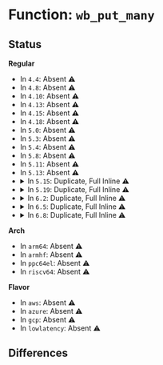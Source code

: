 # Function: <code>wb_put_many</code>

## Status
<b>Regular</b>
<ul>
<li>
In <code>4.4</code>: Absent ⚠️
</li>
<li>
In <code>4.8</code>: Absent ⚠️
</li>
<li>
In <code>4.10</code>: Absent ⚠️
</li>
<li>
In <code>4.13</code>: Absent ⚠️
</li>
<li>
In <code>4.15</code>: Absent ⚠️
</li>
<li>
In <code>4.18</code>: Absent ⚠️
</li>
<li>
In <code>5.0</code>: Absent ⚠️
</li>
<li>
In <code>5.3</code>: Absent ⚠️
</li>
<li>
In <code>5.4</code>: Absent ⚠️
</li>
<li>
In <code>5.8</code>: Absent ⚠️
</li>
<li>
In <code>5.11</code>: Absent ⚠️
</li>
<li>
In <code>5.13</code>: Absent ⚠️
</li>
<li>
<details>
<summary>In <code>5.15</code>: Duplicate, Full Inline ⚠️</summary>

**Collision:** Static Duplication

**Inline:** Full

**Transformation:** False

**Instances:**

```
In mm/page-writeback.c (ffffffff812a5f3d)
Location: include/linux/backing-dev-defs.h:248
Inline: True
Inline callers:
  - mm/page-writeback.c:balance_dirty_pages_ratelimited
```
```
In mm/backing-dev.c (ffffffff812c6065)
Location: include/linux/backing-dev-defs.h:248
Inline: True
Inline callers:
  - mm/backing-dev.c:cleanup_offline_cgwbs_workfn
```
```
In fs/inode.c (ffffffff81394c13)
Location: include/linux/backing-dev-defs.h:248
Inline: True
Inline callers:
  - fs/inode.c:__destroy_inode
```
```
In fs/fs-writeback.c (ffffffff813b07cb)
Location: include/linux/backing-dev-defs.h:248
Inline: True
Inline callers:
  - fs/fs-writeback.c:cgroup_writeback_by_id
  - fs/fs-writeback.c:bdi_split_work_to_wbs
  - fs/fs-writeback.c:bdi_split_work_to_wbs
  - fs/fs-writeback.c:wbc_detach_inode
  - fs/fs-writeback.c:cleanup_offline_cgwb
  - fs/fs-writeback.c:inode_switch_wbs
  - fs/fs-writeback.c:inode_switch_wbs_work_fn
  - fs/fs-writeback.c:inode_switch_wbs_work_fn
  - fs/fs-writeback.c:locked_inode_to_wb_and_lock_list
  - fs/fs-writeback.c:locked_inode_to_wb_and_lock_list
  - fs/fs-writeback.c:__inode_attach_wb
```
</details>
</li>
<li>
<details>
<summary>In <code>5.19</code>: Duplicate, Full Inline ⚠️</summary>

**Collision:** Static Duplication

**Inline:** Full

**Transformation:** False

**Instances:**

```
In mm/page-writeback.c (ffffffff812fec0d)
Location: include/linux/backing-dev-defs.h:243
Inline: True
Inline callers:
  - mm/page-writeback.c:balance_dirty_pages_ratelimited
```
```
In mm/backing-dev.c (ffffffff813234d5)
Location: include/linux/backing-dev-defs.h:243
Inline: True
Inline callers:
  - mm/backing-dev.c:cleanup_offline_cgwbs_workfn
```
```
In fs/inode.c (ffffffff81416fb5)
Location: include/linux/backing-dev-defs.h:243
Inline: True
Inline callers:
  - fs/inode.c:__destroy_inode
```
```
In fs/fs-writeback.c (ffffffff814355ba)
Location: include/linux/backing-dev-defs.h:243
Inline: True
Inline callers:
  - fs/fs-writeback.c:cgroup_writeback_by_id
  - fs/fs-writeback.c:bdi_split_work_to_wbs
  - fs/fs-writeback.c:bdi_split_work_to_wbs
  - fs/fs-writeback.c:wbc_detach_inode
  - fs/fs-writeback.c:cleanup_offline_cgwb
  - fs/fs-writeback.c:inode_switch_wbs
  - fs/fs-writeback.c:inode_switch_wbs_work_fn
  - fs/fs-writeback.c:inode_switch_wbs_work_fn
  - fs/fs-writeback.c:locked_inode_to_wb_and_lock_list
  - fs/fs-writeback.c:locked_inode_to_wb_and_lock_list
  - fs/fs-writeback.c:__inode_attach_wb
```
</details>
</li>
<li>
<details>
<summary>In <code>6.2</code>: Duplicate, Full Inline ⚠️</summary>

**Collision:** Static Duplication

**Inline:** Full

**Transformation:** False

**Instances:**

```
In mm/page-writeback.c (ffffffff8136938a)
Location: include/linux/backing-dev-defs.h:236
Inline: True
Inline callers:
  - mm/page-writeback.c:balance_dirty_pages_ratelimited_flags
```
```
In mm/backing-dev.c (ffffffff81397d25)
Location: include/linux/backing-dev-defs.h:236
Inline: True
Inline callers:
  - mm/backing-dev.c:cleanup_offline_cgwbs_workfn
```
```
In fs/inode.c (ffffffff814a25b5)
Location: include/linux/backing-dev-defs.h:236
Inline: True
Inline callers:
  - fs/inode.c:__destroy_inode
```
```
In fs/fs-writeback.c (ffffffff814c3627)
Location: include/linux/backing-dev-defs.h:236
Inline: True
Inline callers:
  - fs/fs-writeback.c:cgroup_writeback_by_id
  - fs/fs-writeback.c:bdi_split_work_to_wbs
  - fs/fs-writeback.c:bdi_split_work_to_wbs
  - fs/fs-writeback.c:wbc_detach_inode
  - fs/fs-writeback.c:cleanup_offline_cgwb
  - fs/fs-writeback.c:inode_switch_wbs
  - fs/fs-writeback.c:inode_switch_wbs_work_fn
  - fs/fs-writeback.c:inode_switch_wbs_work_fn
  - fs/fs-writeback.c:locked_inode_to_wb_and_lock_list
  - fs/fs-writeback.c:locked_inode_to_wb_and_lock_list
  - fs/fs-writeback.c:__inode_attach_wb
```
</details>
</li>
<li>
<details>
<summary>In <code>6.5</code>: Duplicate, Full Inline ⚠️</summary>

**Collision:** Static Duplication

**Inline:** Full

**Transformation:** False

**Instances:**

```
In mm/page-writeback.c (ffffffff8139b52a)
Location: include/linux/backing-dev-defs.h:236
Inline: True
Inline callers:
  - mm/page-writeback.c:balance_dirty_pages_ratelimited_flags
```
```
In mm/backing-dev.c (ffffffff813caca5)
Location: include/linux/backing-dev-defs.h:236
Inline: True
Inline callers:
  - mm/backing-dev.c:cleanup_offline_cgwbs_workfn
```
```
In fs/inode.c (ffffffff814d7715)
Location: include/linux/backing-dev-defs.h:236
Inline: True
Inline callers:
  - fs/inode.c:__destroy_inode
```
```
In fs/fs-writeback.c (ffffffff814f8a0a)
Location: include/linux/backing-dev-defs.h:236
Inline: True
Inline callers:
  - fs/fs-writeback.c:cgroup_writeback_by_id
  - fs/fs-writeback.c:bdi_split_work_to_wbs
  - fs/fs-writeback.c:bdi_split_work_to_wbs
  - fs/fs-writeback.c:wbc_detach_inode
  - fs/fs-writeback.c:cleanup_offline_cgwb
  - fs/fs-writeback.c:inode_switch_wbs
  - fs/fs-writeback.c:inode_switch_wbs_work_fn
  - fs/fs-writeback.c:inode_switch_wbs_work_fn
  - fs/fs-writeback.c:locked_inode_to_wb_and_lock_list
  - fs/fs-writeback.c:locked_inode_to_wb_and_lock_list
  - fs/fs-writeback.c:__inode_attach_wb
```
</details>
</li>
<li>
<details>
<summary>In <code>6.8</code>: Duplicate, Full Inline ⚠️</summary>

**Collision:** Static Duplication

**Inline:** Full

**Transformation:** False

**Instances:**

```
In mm/page-writeback.c (ffffffff813c549a)
Location: include/linux/backing-dev-defs.h:239
Inline: True
Inline callers:
  - mm/page-writeback.c:balance_dirty_pages_ratelimited_flags
```
```
In mm/backing-dev.c (ffffffff813f5c85)
Location: include/linux/backing-dev-defs.h:239
Inline: True
Inline callers:
  - mm/backing-dev.c:cleanup_offline_cgwbs_workfn
```
```
In fs/inode.c (ffffffff81509a25)
Location: include/linux/backing-dev-defs.h:239
Inline: True
Inline callers:
  - fs/inode.c:__destroy_inode
```
```
In fs/fs-writeback.c (ffffffff8152d269)
Location: include/linux/backing-dev-defs.h:239
Inline: True
Inline callers:
  - fs/fs-writeback.c:cgroup_writeback_by_id
  - fs/fs-writeback.c:bdi_split_work_to_wbs
  - fs/fs-writeback.c:bdi_split_work_to_wbs
  - fs/fs-writeback.c:wbc_detach_inode
  - fs/fs-writeback.c:cleanup_offline_cgwb
  - fs/fs-writeback.c:inode_switch_wbs
  - fs/fs-writeback.c:inode_switch_wbs_work_fn
  - fs/fs-writeback.c:inode_switch_wbs_work_fn
  - fs/fs-writeback.c:locked_inode_to_wb_and_lock_list
  - fs/fs-writeback.c:locked_inode_to_wb_and_lock_list
  - fs/fs-writeback.c:__inode_attach_wb
```
</details>
</li>
</ul>
<b>Arch</b>
<ul>
<li>
In <code>arm64</code>: Absent ⚠️
</li>
<li>
In <code>armhf</code>: Absent ⚠️
</li>
<li>
In <code>ppc64el</code>: Absent ⚠️
</li>
<li>
In <code>riscv64</code>: Absent ⚠️
</li>
</ul>
<b>Flavor</b>
<ul>
<li>
In <code>aws</code>: Absent ⚠️
</li>
<li>
In <code>azure</code>: Absent ⚠️
</li>
<li>
In <code>gcp</code>: Absent ⚠️
</li>
<li>
In <code>lowlatency</code>: Absent ⚠️
</li>
</ul>

## Differences
